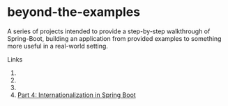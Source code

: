 beyond-the-examples
===================

A series of projects intended to provide a step-by-step walkthrough of Spring-Boot, building an application from provided examples to something more useful in a real-world setting.

Links

1.
2.
3.
4. [Part 4: Internationalization in Spring Boot](https://justinrodenbostel.com/2014/05/13/part-4-internationalization-in-spring-boot/)
